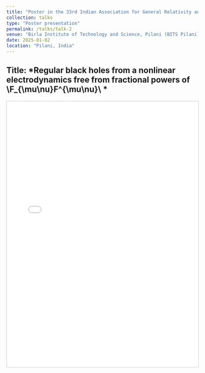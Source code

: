 ```yaml
---
title: "Poster in the 33rd Indian Association for General Relativity and Gravitation (IAGRG-2025)"
collection: talks
type: "Poster presentation"
permalink: /talks/talk-2
venue: "Birla Institute of Technology and Science, Pilani (BITS Pilani)"
date: 2025-01-02
location: "Pilani, India"
---
```


**Title**: *Regular black holes from a nonlinear electrodynamics free from fractional powers of \F_{\mu\nu}F^{\mu\nu}\ *  
---

<iframe src="/files/IAGRG_33_Poster_final.pdf" width="100%" height="700px" style="border: 1px solid #ccc;" allow="autoplay"></iframe>
